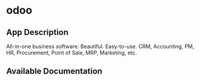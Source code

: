 # odoo

## App Description

All-in-one business software. Beautiful. Easy-to-use. CRM, Accounting, PM, HR, Procurement, Point of Sale, MRP, Marketing, etc.

## Available Documentation

